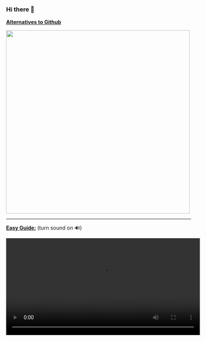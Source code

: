 ### Hi there 👋

[**Alternatives to Github**](https://alternativeto.net/software/github/)

<img src="https://user-images.githubusercontent.com/63428105/230638086-d033fa13-8c09-4398-84b1-27c13d00fd9c.png" width="500">

----

<ins> **Easy Guide:**</ins> (turn sound on 🔊)

<video style="width: 55vw; min-width: 330px;" src="https://user-images.githubusercontent.com/63428105/232229972-c736155a-6631-4a2b-98e5-cbb66914d611.mp4" controls="controls">
<!--
**theRoboxx/theRoboxx** is a ✨ _special_ ✨ repository because its `README.md` (this file) appears on your GitHub profile.

Here are some ideas to get you started:

- 🔭 I’m currently working on ...
- 🌱 I’m currently learning ...
- 👯 I’m looking to collaborate on ...
- 🤔 I’m looking for help with ...
- 💬 Ask me about ...
- 📫 How to reach me: ...
- 😄 Pronouns: ...
- ⚡ Fun fact: ...
-->
